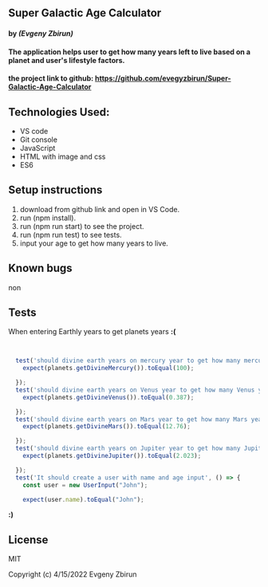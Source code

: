 ## Super Galactic Age Calculator

#### by _**(Evgeny Zbirun)**_

#### The application helps user to get how many years left to live based on a planet and user's lifestyle factors.



#### the project link to github: https://github.com/evegyzbirun/Super-Galactic-Age-Calculator

## Technologies Used:
* VS code
* Git console
* JavaScript
* HTML with image and css
* ES6

## Setup instructions

1. download from github link and open in VS Code.
2. run (npm install).
3. run (npm run start) to see the project.
4. run (npm run test) to see tests.
5. input your age to get how many years to live.


## Known bugs
 non
## Tests
  When entering Earthly years to get planets years
  **:(**

```js
 

  test('should divine earth years on mercury year to get how many mercury years in earth years', () => {
    expect(planets.getDivineMercury()).toEqual(100);

  });
  test('should divine earth years on Venus year to get how many Venus years in earth years', () => {
    expect(planets.getDivineVenus()).toEqual(0.387);

  });
  test('should divine earth years on Mars year to get how many Mars years in earth years', () => {
    expect(planets.getDivineMars()).toEqual(12.76);

  });
  test('should divine earth years on Jupiter year to get how many Jupiter years in earth years', () => {
    expect(planets.getDivineJupiter()).toEqual(2.023);

  });
  test('It should create a user with name and age input', () => {
    const user = new UserInput("John");

    expect(user.name).toEqual("John");

```

**:)**
## License

MIT

Copyright (c) 4/15/2022 Evgeny Zbirun
